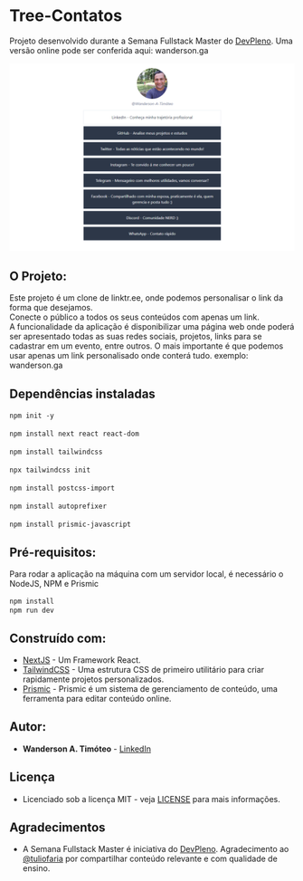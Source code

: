 # Tree-Contatos
Projeto desenvolvido durante a Semana Fullstack Master do [DevPleno](https://devpleno.com).
Uma versão online pode ser conferida aqui: wanderson.ga

![Preview](https://github.com/Wanderson-A-Timoteo/tree-contatos/blob/master/interface-tree-contatos.png?raw=true)

## O Projeto:
Este projeto é um clone de linktr.ee, onde podemos personalisar o link da forma que desejamos.<br>
Conecte o público a todos os seus conteúdos com apenas um link.<br>
A funcionalidade da aplicação é disponibilizar uma página web onde poderá ser apresentado todas as suas redes sociais, projetos, links para se cadastrar em um evento, entre outros. O mais importante é que podemos usar apenas um link personalisado onde conterá tudo. exemplo: wanderson.ga

## Dependências instaladas
```
npm init -y

npm install next react react-dom

npm install tailwindcss

npx tailwindcss init

npm install postcss-import

npm install autoprefixer

npm install prismic-javascript

```

## Pré-requisitos:

Para rodar a aplicação na máquina com um servidor local, é necessário o NodeJS, NPM e Prismic

```
npm install
npm run dev
```

## Construído com:

* [NextJS](https://nextjs.org/) - Um Framework React.
* [TailwindCSS](https://tailwindcss.com/) - Uma estrutura CSS de primeiro utilitário para criar rapidamente projetos personalizados.
* [Prismic](https://prismic.io/) - Prismic é um sistema de gerenciamento de conteúdo, uma ferramenta para editar conteúdo online.

## Autor:

* **Wanderson A. Timóteo** - [LinkedIn](https://www.linkedin.com/in/wanderson-a-timoteo/)


## Licença

* Licenciado sob a licença MIT - veja [LICENSE](LICENSE) para mais informações.

## Agradecimentos

* A Semana Fullstack Master é iniciativa do [DevPleno](https://devpleno.com). Agradecimento ao [@tuliofaria](https://github.com/tuliofaria/) por compartilhar conteúdo relevante e com qualidade de ensino.